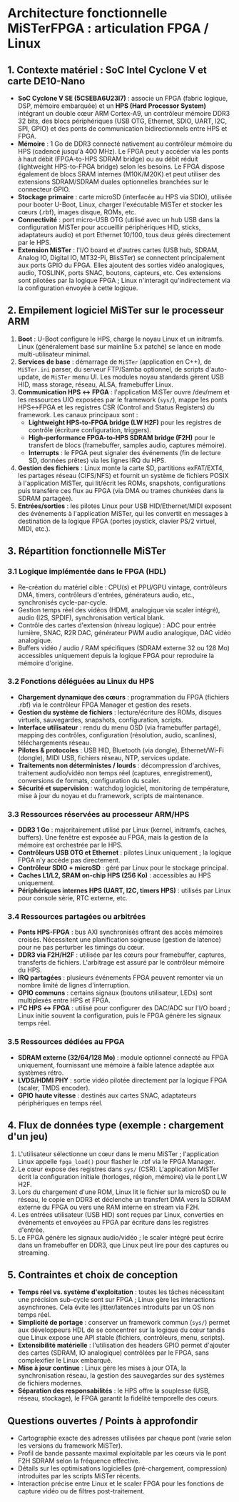 # Architecture fonctionnelle MiSTerFPGA : articulation FPGA / Linux

## 1. Contexte matériel : SoC Intel Cyclone V et carte DE10-Nano
- **SoC Cyclone V SE (5CSEBA6U23I7)** : associe un FPGA (fabric logique, DSP, mémoire embarquée) et un **HPS (Hard Processor System)** intégrant un double cœur ARM Cortex-A9, un contrôleur mémoire DDR3 32 bits, des blocs périphériques (USB OTG, Ethernet, SDIO, UART, I2C, SPI, GPIO) et des ponts de communication bidirectionnels entre HPS et FPGA.
- **Mémoire** : 1 Go de DDR3 connecté nativement au contrôleur mémoire du HPS (cadencé jusqu'à 400 MHz). Le FPGA peut y accéder via les ponts à haut débit (FPGA-to-HPS SDRAM bridge) ou au débit réduit (lightweight HPS-to-FPGA bridge) selon les besoins. Le FPGA dispose également de blocs SRAM internes (M10K/M20K) et peut utiliser des extensions SDRAM/SDRAM duales optionnelles branchées sur le connecteur GPIO.
- **Stockage primaire** : carte microSD (interfacée au HPS via SDIO), utilisée pour booter U-Boot, Linux, charger l'exécutable MiSTer et stocker les cœurs (.rbf), images disque, ROMs, etc.
- **Connectivité** : port micro-USB OTG (utilisé avec un hub USB dans la configuration MiSTer pour accueillir périphériques HID, sticks, adaptateurs audio) et port Ethernet 10/100, tous deux gérés directement par le HPS.
- **Extension MiSTer** : l'I/O board et d'autres cartes (USB hub, SDRAM, Analog IO, Digital IO, MT32-Pi, BlisSTer) se connectent principalement aux ports GPIO du FPGA. Elles ajoutent des sorties vidéo analogiques, audio, TOSLINK, ports SNAC, boutons, capteurs, etc. Ces extensions sont pilotées par la logique FPGA ; Linux n'interagit qu'indirectement via la configuration envoyée à cette logique.

## 2. Empilement logiciel MiSTer sur le processeur ARM
1. **Boot** : U-Boot configure le HPS, charge le noyau Linux et un initramfs. Linux (généralement basé sur mainline 5.x patché) se lance en mode multi-utilisateur minimal.
2. **Services de base** : démarrage de `MiSTer` (application en C++), de `MiSTer.ini` parser, du serveur FTP/Samba optionnel, de scripts d'auto-update, de `MiSTer` menu UI. Les modules noyau standards gèrent USB HID, mass storage, réseau, ALSA, framebuffer Linux.
3. **Communication HPS ↔ FPGA** : l'application MiSTer ouvre /dev/mem et les ressources UIO exposées par le framework (`sys/`), mappe les ponts HPS↔FPGA et les registres CSR (Control and Status Registers) du framework. Les canaux principaux sont :
   - **Lightweight HPS-to-FPGA bridge (LW H2F)** pour les registres de contrôle (écriture configuration, triggers).
   - **High-performance FPGA-to-HPS SDRAM bridge (F2H)** pour le transfert de blocs (framebuffer, samples audio, captures mémoire).
   - **Interrupts** : le FPGA peut signaler des événements (fin de lecture SD, données prêtes) via les lignes IRQ du HPS.
4. **Gestion des fichiers** : Linux monte la carte SD, partitions exFAT/EXT4, les partages réseau (CIFS/NFS) et fournit un système de fichiers POSIX à l'application MiSTer, qui lit/écrit les ROMs, snapshots, configurations puis transfère ces flux au FPGA (via DMA ou trames chunkées dans la SDRAM partagée).
5. **Entrées/sorties** : les pilotes Linux pour USB HID/Ethernet/MIDI exposent des événements à l'application MiSTer, qui les convertit en messages à destination de la logique FPGA (portes joystick, clavier PS/2 virtuel, MIDI, etc.).

## 3. Répartition fonctionnelle MiSTer
### 3.1 Logique implémentée dans le FPGA (HDL)
- Re-création du matériel cible : CPU(s) et PPU/GPU vintage, contrôleurs DMA, timers, contrôleurs d'entrées, générateurs audio, etc., synchronisés cycle-par-cycle.
- Gestion temps réel des vidéos (HDMI, analogique via scaler intégré), audio (I2S, SPDIF), synchronisation vertical blank.
- Contrôle des cartes d'extension (niveau logique) : ADC pour entrée lumière, SNAC, R2R DAC, générateur PWM audio analogique, DAC vidéo analogique.
- Buffers vidéo / audio / RAM spécifiques (SDRAM externe 32 ou 128 Mo) accessibles uniquement depuis la logique FPGA pour reproduire la mémoire d'origine.

### 3.2 Fonctions déléguées au Linux du HPS
- **Chargement dynamique des cœurs** : programmation du FPGA (fichiers .rbf) via le contrôleur FPGA Manager et gestion des resets.
- **Gestion du système de fichiers** : lecture/écriture des ROMs, disques virtuels, sauvegardes, snapshots, configuration, scripts.
- **Interface utilisateur** : rendu du menu OSD (via framebuffer partagé), mapping des contrôles, configuration (résolution, audio, scanlines), téléchargements réseau.
- **Pilotes & protocoles** : USB HID, Bluetooth (via dongle), Ethernet/Wi-Fi (dongle), MIDI USB, fichiers réseau, NTP, services update.
- **Traitements non déterministes / lourds** : décompression d'archives, traitement audio/vidéo non temps réel (captures, enregistrement), conversions de formats, configuration du scaler.
- **Sécurité et supervision** : watchdog logiciel, monitoring de température, mise à jour du noyau et du framework, scripts de maintenance.

### 3.3 Ressources réservées au processeur ARM/HPS
- **DDR3 1 Go** : majoritairement utilisé par Linux (kernel, initramfs, caches, buffers). Une fenêtre est exposée au FPGA, mais la gestion de la mémoire est orchestrée par le HPS.
- **Contrôleurs USB OTG et Ethernet** : pilotes Linux uniquement ; la logique FPGA n'y accède pas directement.
- **Contrôleur SDIO + microSD** : géré par Linux pour le stockage principal.
- **Caches L1/L2, SRAM on-chip HPS (256 Ko)** : accessibles au HPS uniquement.
- **Périphériques internes HPS (UART, I2C, timers HPS)** : utilisés par Linux pour console série, RTC externe, etc.

### 3.4 Ressources partagées ou arbitrées
- **Ponts HPS-FPGA** : bus AXI synchronisés offrant des accès mémoires croisés. Nécessitent une planification soigneuse (gestion de latence) pour ne pas perturber les timings du cœur.
- **DDR3 via F2H/H2F** : utilisée par les cœurs pour framebuffer, captures, transferts de fichiers. L'arbitrage est assuré par le contrôleur mémoire du HPS.
- **IRQ partagées** : plusieurs événements FPGA peuvent remonter via un nombre limité de lignes d'interruption.
- **GPIO communs** : certains signaux (boutons utilisateur, LEDs) sont multiplexés entre HPS et FPGA.
- **I²C HPS ↔ FPGA** : utilisé pour configurer des DAC/ADC sur l'I/O board ; Linux initie souvent la configuration, puis le FPGA génère les signaux temps réel.

### 3.5 Ressources dédiées au FPGA
- **SDRAM externe (32/64/128 Mo)** : module optionnel connecté au FPGA uniquement, fournissant une mémoire à faible latence adaptée aux systèmes rétro.
- **LVDS/HDMI PHY** : sortie vidéo pilotée directement par la logique FPGA (scaler, TMDS encoder).
- **GPIO haute vitesse** : destinés aux cartes SNAC, adaptateurs périphériques en temps réel.

## 4. Flux de données type (exemple : chargement d'un jeu)
1. L'utilisateur sélectionne un cœur dans le menu MiSTer ; l'application Linux appelle `fpga_load()` pour flasher le .rbf via le FPGA Manager.
2. Le cœur expose des registres dans `sys/` (CSR). L'application MiSTer écrit la configuration initiale (horloges, région, mémoire) via le pont LW H2F.
3. Lors du chargement d'une ROM, Linux lit le fichier sur la microSD ou le réseau, le copie en DDR3 et déclenche un transfert DMA vers la SDRAM externe du FPGA ou vers une RAM interne en stream via F2H.
4. Les entrées utilisateur (USB HID) sont reçues par Linux, converties en événements et envoyées au FPGA par écriture dans les registres d'entrée.
5. Le FPGA génère les signaux audio/vidéo ; le scaler intégré peut écrire dans un framebuffer en DDR3, que Linux peut lire pour des captures ou streaming.

## 5. Contraintes et choix de conception
- **Temps réel vs. système d'exploitation** : toutes les tâches nécessitant une précision sub-cycle sont sur FPGA ; Linux gère les interactions asynchrones. Cela évite les jitter/latences introduits par un OS non temps réel.
- **Simplicité de portage** : conserver un framework commun (`sys/`) permet aux développeurs HDL de se concentrer sur la logique du cœur tandis que Linux expose une API stable (fichiers, contrôleurs, menu, scripts).
- **Extensibilité matérielle** : l'utilisation des headers GPIO permet d'ajouter des cartes (SDRAM, IO analogique) contrôlées par le FPGA, sans complexifier le Linux embarqué.
- **Mise à jour continue** : Linux gère les mises à jour OTA, la synchronisation réseau, la gestion des sauvegardes sur des systèmes de fichiers modernes.
- **Séparation des responsabilités** : le HPS offre la souplesse (USB, réseau, stockage), le FPGA garantit la fidélité temporelle des cœurs.

## Questions ouvertes / Points à approfondir
- Cartographie exacte des adresses utilisées par chaque pont (varie selon les versions du framework MiSTer).
- Profil de bande passante maximal exploitable par les cœurs via le pont F2H SDRAM selon la fréquence effective.
- Détails sur les optimisations logicielles (pré-chargement, compression) introduites par les scripts MiSTer récents.
- Interaction précise entre Linux et le scaler FPGA pour les fonctions de capture vidéo ou de filtres post-traitement.
